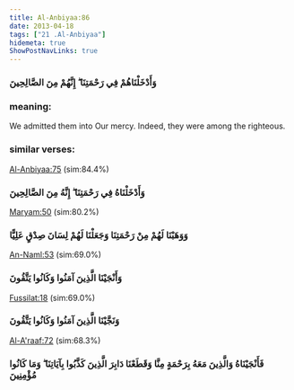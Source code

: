 ```yaml
---
title: Al-Anbiyaa:86
date: 2013-04-18
tags: ["21 .Al-Anbiyaa"]
hidemeta: true 
ShowPostNavLinks: true 
---
```

### وَأَدْخَلْنَاهُمْ فِي رَحْمَتِنَا ۖ إِنَّهُمْ مِنَ الصَّالِحِينَ
### meaning: 
We admitted them into Our mercy. Indeed, they were among the righteous.
### similar verses: 

[Al-Anbiyaa:75](/21/75) (sim:84.4%)

### وَأَدْخَلْنَاهُ فِي رَحْمَتِنَا ۖ إِنَّهُ مِنَ الصَّالِحِينَ

[Maryam:50](/19/50) (sim:80.2%)

### وَوَهَبْنَا لَهُمْ مِنْ رَحْمَتِنَا وَجَعَلْنَا لَهُمْ لِسَانَ صِدْقٍ عَلِيًّا

[An-Naml:53](/27/53) (sim:69.0%)

### وَأَنْجَيْنَا الَّذِينَ آمَنُوا وَكَانُوا يَتَّقُونَ

[Fussilat:18](/41/18) (sim:69.0%)

### وَنَجَّيْنَا الَّذِينَ آمَنُوا وَكَانُوا يَتَّقُونَ

[Al-A'raaf:72](/7/72) (sim:68.3%)

### فَأَنْجَيْنَاهُ وَالَّذِينَ مَعَهُ بِرَحْمَةٍ مِنَّا وَقَطَعْنَا دَابِرَ الَّذِينَ كَذَّبُوا بِآيَاتِنَا ۖ وَمَا كَانُوا مُؤْمِنِينَ
